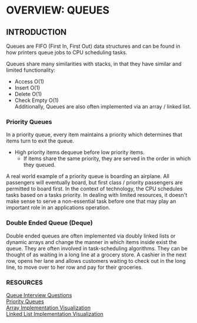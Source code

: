 # OVERVIEW: QUEUES
## INTRODUCTION
Queues are FIFO (First In, First Out) data structures and can be found in how printers queue jobs to CPU scheduling tasks.

Queues share many similarities with stacks, in that they have similar and limited functionality:
- Access O(1)
- Insert O(1)
- Delete O(1)
- Check Empty O(1)  
  Additionally, Queues are also often implemented via an array / linked list.

### Priority Queues
In a priority queue, every item maintains a priority which determines that items turn to exit the queue.
- High priority items dequeue before low priority items.
  - If items share the same priority, they are served in the order in which they queued.  

A real world example of a priority queue is boarding an airplane. All passengers will eventually board, but
first class / priority passengers are permitted to board first. In the context of technology, the CPU schedules tasks
based on a tasks priority. In dealing with limited resources, it doesn't make sense to serve a non-essential task before 
one that may play an important role in an applications operation.

### Double Ended Queue (Deque)
Double ended queues are often implemented via doubly linked lists or dynamic arrays and change the manner in which items inside
exist the queue. They are often involved in task-scheduling algorithms. They can be thought of as waiting in a long line at a grocery store.
A cashier in the next row, opens her lane and allows customers waiting to check out in the long line, to move over to her row and pay for their groceries.
### RESOURCES
[Queue Interview Questions](https://www.geeksforgeeks.org/queue-data-structure/)  
[Priority Queues](https://www.geeksforgeeks.org/priority-queue-set-1-introduction/)  
[Array Implementation Visualization](https://www.cs.usfca.edu/~galles/visualization/QueueArray.html)  
[Linked List Implementation Visualization](https://www.cs.usfca.edu/~galles/visualization/QueueLL.html)  
[]()